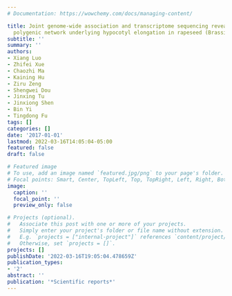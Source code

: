 ```yaml
---
# Documentation: https://wowchemy.com/docs/managing-content/

title: Joint genome-wide association and transcriptome sequencing reveals a complex
  polygenic network underlying hypocotyl elongation in rapeseed (Brassica napus L.)
subtitle: ''
summary: ''
authors:
- Xiang Luo
- Zhifei Xue
- Chaozhi Ma
- Kaining Hu
- Ziru Zeng
- Shengwei Dou
- Jinxing Tu
- Jinxiong Shen
- Bin Yi
- Tingdong Fu
tags: []
categories: []
date: '2017-01-01'
lastmod: 2022-03-16T14:05:04-05:00
featured: false
draft: false

# Featured image
# To use, add an image named `featured.jpg/png` to your page's folder.
# Focal points: Smart, Center, TopLeft, Top, TopRight, Left, Right, BottomLeft, Bottom, BottomRight.
image:
  caption: ''
  focal_point: ''
  preview_only: false

# Projects (optional).
#   Associate this post with one or more of your projects.
#   Simply enter your project's folder or file name without extension.
#   E.g. `projects = ["internal-project"]` references `content/project/deep-learning/index.md`.
#   Otherwise, set `projects = []`.
projects: []
publishDate: '2022-03-16T19:05:04.478659Z'
publication_types:
- '2'
abstract: ''
publication: '*Scientific reports*'
---
```

